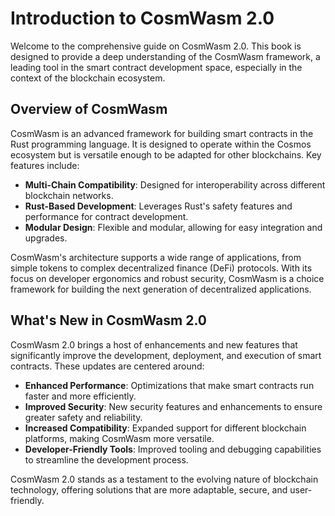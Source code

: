 # Introduction to CosmWasm 2.0

Welcome to the comprehensive guide on CosmWasm 2.0. This book is designed to provide a deep understanding of the CosmWasm framework, a leading tool in the smart contract development space, especially in the context of the blockchain ecosystem.

## Overview of CosmWasm

CosmWasm is an advanced framework for building smart contracts in the Rust programming language. It is designed to operate within the Cosmos ecosystem but is versatile enough to be adapted for other blockchains. Key features include:

- **Multi-Chain Compatibility**: Designed for interoperability across different blockchain networks.
- **Rust-Based Development**: Leverages Rust's safety features and performance for contract development.
- **Modular Design**: Flexible and modular, allowing for easy integration and upgrades.

CosmWasm's architecture supports a wide range of applications, from simple tokens to complex decentralized finance (DeFi) protocols. With its focus on developer ergonomics and robust security, CosmWasm is a choice framework for building the next generation of decentralized applications.

## What's New in CosmWasm 2.0

CosmWasm 2.0 brings a host of enhancements and new features that significantly improve the development, deployment, and execution of smart contracts. These updates are centered around:

- **Enhanced Performance**: Optimizations that make smart contracts run faster and more efficiently.
- **Improved Security**: New security features and enhancements to ensure greater safety and reliability.
- **Increased Compatibility**: Expanded support for different blockchain platforms, making CosmWasm more versatile.
- **Developer-Friendly Tools**: Improved tooling and debugging capabilities to streamline the development process.

CosmWasm 2.0 stands as a testament to the evolving nature of blockchain technology, offering solutions that are more adaptable, secure, and user-friendly.
